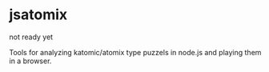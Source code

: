 # jsatomix

not ready yet

Tools for analyzing katomic/atomix type puzzels in node.js and playing them in a browser.

 
